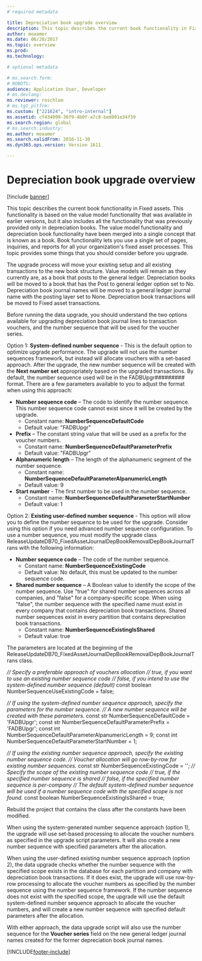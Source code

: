 ```yaml
---
# required metadata

title: Depreciation book upgrade overview
description: This topic describes the current book functionality in Fixed assets. This functionality is based on the value model functionality that was available in earlier versions, but it also includes all the functionality that was previously provided only in depreciation books.
author: moaamer
ms.date: 06/20/2017
ms.topic: overview
ms.prod: 
ms.technology: 

# optional metadata

# ms.search.form: 
# ROBOTS: 
audience: Application User, Developer
# ms.devlang: 
ms.reviewer: roschlom
# ms.tgt_pltfrm: 
ms.custom: ["221624", "intro-internal"]
ms.assetid: cf434099-36f9-4b0f-a7c8-bed091e34f39
ms.search.region: global
# ms.search.industry: 
ms.author: moaamer
ms.search.validFrom: 2016-11-30
ms.dyn365.ops.version: Version 1611

---
```


# Depreciation book upgrade overview

[!include [banner](../includes/banner.md)]

This topic describes the current book functionality in Fixed assets. This functionality is based on the value model functionality that was available in earlier versions, but it also includes all the functionality that was previously provided only in depreciation books. The value model functionality and depreciation book functionality have been merged into a single concept that is known as a book. Book functionality lets you use a single set of pages, inquiries, and reports for all your organization's fixed asset processes. This topic provides some things that you should consider before you upgrade. 

The upgrade process will move your existing setup and all existing transactions to the new book structure. Value models will remain as they currently are, as a book that posts to the general ledger. Depreciation books will be moved to a book that has the Post to general ledger option set to No. Depreciation book journal names will be moved to a general ledger journal name with the posting layer set to None. Depreciation book transactions will be moved to Fixed asset transactions.

Before running the data upgrade, you should understand the two options available for upgrading depreciation book journal lines to transaction vouchers, and the number sequence that will be used for the voucher series.

Option 1:  **System-defined number sequence** - This is the default option to optimize upgrade performance. The upgrade will not use the number sequences framework, but instead will allocate vouchers with a set-based approach. After the upgrade, the new number sequence will be created with the **Next number set** appropriately based on the upgraded transactions. By default, the number sequence used will be in the FADBUpgr\#\#\#\#\#\#\#\#\# format. There are a few parameters available to you to adjust the format when using this approach:

-   **Number sequence code** – The code to identify the number sequence. This number sequence code cannot exist since it will be created by the upgrade.
    -   Constant name: **NumberSequenceDefaultCode**
    -   Default value: "FADBUpgr"
-   **Prefix** – The constant string value that will be used as a prefix for the voucher numbers.
    -   Constant name: **NumberSequenceDefaultParameterPrefix**
    -   Default value: "FADBUpgr"
-   **Alphanumeric length** – The length of the alphanumeric segment of the number sequence.
    -   Constant name: **NumberSequenceDefaultParameterAlpanumericLength**
    -   Default value: 9
-   **Start number** - The first number to be used in the number sequence.
    -   Constant name: **NumberSequenceDefaultParameterStartNumber**
    -   Default value: 1

Option 2: **Existing user-defined number sequence** - This option will allow you to define the number sequence to be used for the upgrade. Consider using this option if you need advanced number sequence configuration. To use a number sequence, you must modify the upgrade class ReleaseUpdateDB70\_FixedAssetJournalDepBookRemovalDepBookJournalTrans with the following information:

-   **Number sequence code** – The code of the number sequence.
    -   Constant name: **NumberSequenceExistingCode**
    -   Default value: No default, this must be updated to the number sequence code.
-   **Shared number sequence** – A Boolean value to identify the scope of the number sequence. Use "true" for shared number sequences across all companies, and "false" for a company-specific scope. When using "false", the number sequence with the specified name must exist in every company that contains depreciation book transactions. Shared number sequences exist in every partition that contains depreciation book transactions.
    -   Constant name: **NumberSequenceExistingIsShared**
    -   Default value: true

The parameters are located at the beginning of the ReleaseUpdateDB70\_FixedAssetJournalDepBookRemovalDepBookJournalTrans class. 

*// Specify a preferable approach of vouchers allocation* 
*// true, if you want to use an existing number sequence code* 
*// false, if you intend to use the system-defined number sequence (default)* const boolean NumberSequenceUseExistingCode = false;  

*// If using the system-defined number sequence approach, specify the parameters for the number sequence.*
*// A new number sequence will be created with these parameters.* 
const str NumberSequenceDefaultCode = 'FADBUpgr'; 
const str NumberSequenceDefaultParameterPrefix = 'FADBUpgr'; 
const int NumberSequenceDefaultParameterAlpanumericLength = 9; 
const int NumberSequenceDefaultParameterStartNumber = 1;   

*// If using the existing number sequence approach, specify the existing number sequence code.* 
*// Voucher allocation will go row-by-row for existing number sequences.* 
const str NumberSequenceExistingCode = ''; 
*// Specify the scope of the existing number sequence code* 
*// true, if the specified number sequence is shared* 
*// false, if the specified number sequence is per-company* 
*// The default system-defined number sequence will be used if a number sequence code with the specified scope is not found.* 
const boolean NumberSequenceExistingIsShared = true; 

Rebuild the project that contains the class after the constants have been modified. 

When using the system-generated number sequence approach (option 1), the upgrade will use set-based processing to allocate the voucher numbers as specified in the upgrade script parameters. It will also create a new number sequence with specified parameters after the allocation. 

When using the user-defined existing number sequence approach (option 2), the data upgrade checks whether the number sequence with the specified scope exists in the database for each partition and company with depreciation book transactions. If it does exist, the upgrade will use row-by-row processing to allocate the voucher numbers as specified by the number sequence using the number sequence framework. If the number sequence does not exist with the specified scope, the upgrade will use the default system-defined number sequence approach to allocate the voucher numbers, and will create a new number sequence with specified default parameters after the allocation.

With either approach, the data upgrade script will also use the number sequence for the **Voucher series** field on the new general ledger journal names created for the former depreciation book journal names.





[!INCLUDE[footer-include](../../includes/footer-banner.md)]
